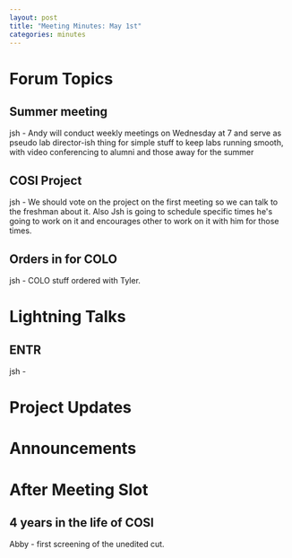 ```yaml
---
layout: post
title: "Meeting Minutes: May 1st"
categories: minutes
---
```


# Forum Topics

## Summer meeting
jsh - Andy will conduct weekly meetings on Wednesday at 7 and serve as pseudo lab director-ish thing for simple stuff to keep labs running smooth, with video conferencing to alumni and those away for the summer

## COSI Project
jsh - We should vote on the project on the first meeting so we can talk to the freshman about it. Also Jsh is going to schedule specific times he's going to work on it and encourages other to work on it with him for those times.

## Orders in for COLO
jsh -  COLO stuff ordered with Tyler.

# Lightning Talks

## ENTR
jsh -

# Project Updates

# Announcements

# After Meeting Slot

## 4 years in the life of COSI
Abby - first screening of the unedited cut. 
